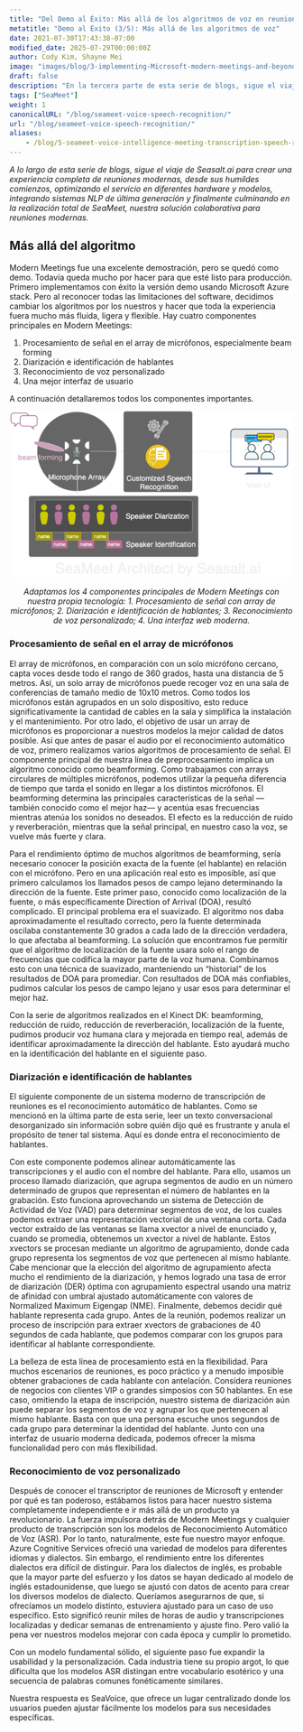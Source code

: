 ```yaml
---
title: "Del Demo al Éxito: Más allá de los algoritmos de voz en reuniones modernas (3/5)"
metatitle: "Demo al Éxito (3/5): Más allá de los algoritmos de voz"
date: 2021-07-30T17:43:38-07:00
modified_date: 2025-07-29T00:00:00Z
author: Cody Kim, Shayne Mei
image: "images/blog/3-implementing-Microsoft-modern-meetings-and-beyond/SeaMeet animation.gif"
draft: false
description: "En la tercera parte de esta serie de blogs, sigue el viaje de Seasalt.ai para crear SeaMeet, nuestra solución colaborativa para reuniones modernas."
tags: ["SeaMeet"]
weight: 1  
canonicalURL: "/blog/seameet-voice-speech-recognition/"
url: "/blog/seameet-voice-speech-recognition/"
aliases:
    - /blog/5-seameet-voice-intelligence-meeting-transcription-speech-recognition-algorithm-of-modern-meeting/
---
```


*A lo largo de esta serie de blogs, sigue el viaje de Seasalt.ai para crear una experiencia completa de reuniones modernas, desde sus humildes comienzos, optimizando el servicio en diferentes hardware y modelos, integrando sistemas NLP de última generación y finalmente culminando en la realización total de SeaMeet, nuestra solución colaborativa para reuniones modernas.*

## Más allá del algoritmo
Modern Meetings fue una excelente demostración, pero se quedó como demo. Todavía queda mucho por hacer para que esté listo para producción. Primero implementamos con éxito la versión demo usando Microsoft Azure stack. Pero al reconocer todas las limitaciones del software, decidimos cambiar los algoritmos por los nuestros y hacer que toda la experiencia fuera mucho más fluida, ligera y flexible.
Hay cuatro componentes principales en Modern Meetings:

1. Procesamiento de señal en el array de micrófonos, especialmente beam forming
2. Diarización e identificación de hablantes
3. Reconocimiento de voz personalizado
4. Una mejor interfaz de usuario

A continuación detallaremos todos los componentes importantes.

<center>
<img src="/images/blog/5-seameet-voice-intelligence-meeting-transcription-speech-recognition-algorithm-of-modern-meeting/tech-stack.png" alt="SeaMeet architect with 4 major components"/>

*Adaptamos los 4 componentes principales de Modern Meetings con nuestra propia tecnología: 1. Procesamiento de señal con array de micrófonos; 2. Diarización e identificación de hablantes; 3. Reconocimiento de voz personalizado; 4. Una interfaz web moderna.*
</center>

### Procesamiento de señal en el array de micrófonos
El array de micrófonos, en comparación con un solo micrófono cercano, capta voces desde todo el rango de 360 grados, hasta una distancia de 5 metros. Así, un solo array de micrófonos puede recoger voz en una sala de conferencias de tamaño medio de 10x10 metros. Como todos los micrófonos están agrupados en un solo dispositivo, esto reduce significativamente la cantidad de cables en la sala y simplifica la instalación y el mantenimiento.
Por otro lado, el objetivo de usar un array de micrófonos es proporcionar a nuestros modelos la mejor calidad de datos posible. Así que antes de pasar el audio por el reconocimiento automático de voz, primero realizamos varios algoritmos de procesamiento de señal. El componente principal de nuestra línea de preprocesamiento implica un algoritmo conocido como beamforming. Como trabajamos con arrays circulares de múltiples micrófonos, podemos utilizar la pequeña diferencia de tiempo que tarda el sonido en llegar a los distintos micrófonos. El beamforming determina las principales características de la señal —también conocido como el mejor haz— y acentúa esas frecuencias mientras atenúa los sonidos no deseados. El efecto es la reducción de ruido y reverberación, mientras que la señal principal, en nuestro caso la voz, se vuelve más fuerte y clara.

Para el rendimiento óptimo de muchos algoritmos de beamforming, sería necesario conocer la posición exacta de la fuente (el hablante) en relación con el micrófono. Pero en una aplicación real esto es imposible, así que primero calculamos los llamados pesos de campo lejano determinando la dirección de la fuente. Este primer paso, conocido como localización de la fuente, o más específicamente Direction of Arrival (DOA), resultó complicado. El principal problema era el suavizado. El algoritmo nos daba aproximadamente el resultado correcto, pero la fuente determinada oscilaba constantemente 30 grados a cada lado de la dirección verdadera, lo que afectaba al beamforming. La solución que encontramos fue permitir que el algoritmo de localización de la fuente usara solo el rango de frecuencias que codifica la mayor parte de la voz humana. Combinamos esto con una técnica de suavizado, manteniendo un “historial” de los resultados de DOA para promediar. Con resultados de DOA más confiables, pudimos calcular los pesos de campo lejano y usar esos para determinar el mejor haz.

Con la serie de algoritmos realizados en el Kinect DK: beamforming, reducción de ruido, reducción de reverberación, localización de la fuente, pudimos producir voz humana clara y mejorada en tiempo real, además de identificar aproximadamente la dirección del hablante. Esto ayudará mucho en la identificación del hablante en el siguiente paso.

### Diarización e identificación de hablantes

El siguiente componente de un sistema moderno de transcripción de reuniones es el reconocimiento automático de hablantes. Como se mencionó en la última parte de esta serie, leer un texto conversacional desorganizado sin información sobre quién dijo qué es frustrante y anula el propósito de tener tal sistema. Aquí es donde entra el reconocimiento de hablantes.

Con este componente podemos alinear automáticamente las transcripciones y el audio con el nombre del hablante. Para ello, usamos un proceso llamado diarización, que agrupa segmentos de audio en un número determinado de grupos que representan el número de hablantes en la grabación. Esto funciona aprovechando un sistema de Detección de Actividad de Voz (VAD) para determinar segmentos de voz, de los cuales podemos extraer una representación vectorial de una ventana corta. Cada vector extraído de las ventanas se llama xvector a nivel de enunciado y, cuando se promedia, obtenemos un xvector a nivel de hablante. Estos xvectors se procesan mediante un algoritmo de agrupamiento, donde cada grupo representa los segmentos de voz que pertenecen al mismo hablante. Cabe mencionar que la elección del algoritmo de agrupamiento afecta mucho el rendimiento de la diarización, y hemos logrado una tasa de error de diarización (DER) óptima con agrupamiento espectral usando una matriz de afinidad con umbral ajustado automáticamente con valores de Normalized Maximum Eigengap (NME). Finalmente, debemos decidir qué hablante representa cada grupo. Antes de la reunión, podemos realizar un proceso de inscripción para extraer xvectors de grabaciones de 40 segundos de cada hablante, que podemos comparar con los grupos para identificar al hablante correspondiente.

La belleza de esta línea de procesamiento está en la flexibilidad. Para muchos escenarios de reuniones, es poco práctico y a menudo imposible obtener grabaciones de cada hablante con antelación. Considera reuniones de negocios con clientes VIP o grandes simposios con 50 hablantes. En ese caso, omitiendo la etapa de inscripción, nuestro sistema de diarización aún puede separar los segmentos de voz y agrupar los que pertenecen al mismo hablante. Basta con que una persona escuche unos segundos de cada grupo para determinar la identidad del hablante. Junto con una interfaz de usuario moderna dedicada, podemos ofrecer la misma funcionalidad pero con más flexibilidad.

### Reconocimiento de voz personalizado

Después de conocer el transcriptor de reuniones de Microsoft y entender por qué es tan poderoso, estábamos listos para hacer nuestro sistema completamente independiente e ir más allá de un producto ya revolucionario. La fuerza impulsora detrás de Modern Meetings y cualquier producto de transcripción son los modelos de Reconocimiento Automático de Voz (ASR). Por lo tanto, naturalmente, este fue nuestro mayor enfoque.
Azure Cognitive Services ofreció una variedad de modelos para diferentes idiomas y dialectos. Sin embargo, el rendimiento entre los diferentes dialectos era difícil de distinguir. Para los dialectos de inglés, es probable que la mayor parte del esfuerzo y los datos se hayan dedicado al modelo de inglés estadounidense, que luego se ajustó con datos de acento para crear los diversos modelos de dialecto. Queríamos asegurarnos de que, si ofrecíamos un modelo distinto, estuviera ajustado para un caso de uso específico. Esto significó reunir miles de horas de audio y transcripciones localizadas y dedicar semanas de entrenamiento y ajuste fino. Pero valió la pena ver nuestros modelos mejorar con cada época y cumplir lo prometido.

Con un modelo fundamental sólido, el siguiente paso fue expandir la usabilidad y la personalización. Cada industria tiene su propio argot, lo que dificulta que los modelos ASR distingan entre vocabulario esotérico y una secuencia de palabras comunes fonéticamente similares.

Nuestra respuesta es SeaVoice, que ofrece un lugar centralizado donde los usuarios pueden ajustar fácilmente los modelos para sus necesidades específicas.
